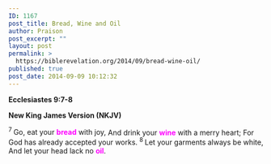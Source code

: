 ```yaml
---
ID: 1167
post_title: Bread, Wine and Oil
author: Praison
post_excerpt: ""
layout: post
permalink: >
  https://biblerevelation.org/2014/09/bread-wine-oil/
published: true
post_date: 2014-09-09 10:12:32
---
```

<p class="passage-display"><strong><span class="passage-display-bcv">Ecclesiastes 9:7-8</span></strong></p>
<p class="passage-display"><strong><span class="passage-display-version">New King James Version (NKJV)</span></strong></p>

<div class="poetry top-1">
<p class="line"><span id="en-NKJV-17483" class="text Eccl-9-7"><sup class="versenum">7 </sup>Go, eat your <span style="color: #ff00ff;"><strong>bread</strong> </span>with joy,</span>
<span class="text Eccl-9-7">And drink your <span style="color: #ff00ff;"><strong>wine</strong> </span>with a merry heart;</span>
<span class="text Eccl-9-7">For God has already accepted your works.</span>
<span id="en-NKJV-17484" class="text Eccl-9-8"><sup class="versenum">8 </sup>Let your garments always be white,</span>
<span class="text Eccl-9-8">And let your head lack no <span style="color: #ff00ff;"><strong>oil</strong></span>.</span></p>
<p class="line"></p>

</div>
